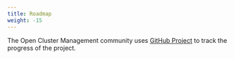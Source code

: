 ```yaml
---
title: Roadmap
weight: -15
---
```


The Open Cluster Management community uses [GitHub Project](https://github.com/orgs/open-cluster-management-io/projects/2/views/9) to track the progress of the project.
